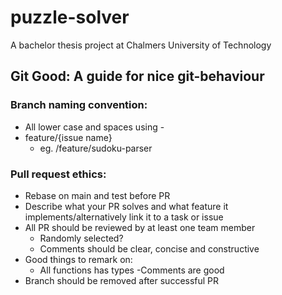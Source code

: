 # puzzle-solver

A bachelor thesis project at Chalmers University of Technology

## Git Good: A guide for nice git-behaviour

### Branch naming convention:

- All lower case and spaces using -
- feature/{issue name}
  - eg. /feature/sudoku-parser

### Pull request ethics:

- Rebase on main and test before PR
- Describe what your PR solves and what feature it implements/alternatively link it to a task or issue
- All PR should be reviewed by at least one team member
  - Randomly selected?
  - Comments should be clear, concise and constructive
- Good things to remark on:
  - All functions has types
    -Comments are good
- Branch should be removed after successful PR
